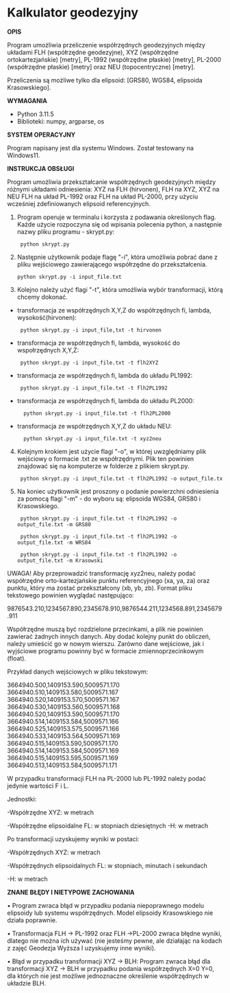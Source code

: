 # **Kalkulator geodezyjny**

**OPIS**

Program umożliwia przeliczenie współrzędnych geodezyjnych między układami FLH (współrzędne geodezyjne), XYZ (współrzędne ortokartezjańskie) [metry], PL-1992 (współrzędne płaskie) [metry], PL-2000 (współrzędne płaskie) [metry] oraz NEU (topocentryczne) [metry]. 

Przeliczenia są możliwe tylko dla elipsoid: [GRS80, WGS84, elipsoida Krasowskiego].

**WYMAGANIA**

- Python 3.11.5
- Biblioteki: numpy, argparse, os
  
**SYSTEM OPERACYJNY**

Program napisany jest dla systemu Windows. Został testowany na Windows11.

**INSTRUKCJA OBSŁUGI**

Program umożliwia przekształcanie współrzędnych geodezyjnych między różnymi układami odniesienia: XYZ na FLH (hirvonen), FLH na XYZ, XYZ na NEU FLH na układ PL-1992 oraz FLH na układ PL-2000, przy użyciu wcześniej zdefiniowanych elipsoid referencyjnych.

1. Program operuje w terminalu i korzysta z podawania określonych flag. Każde użycie rozpoczyna się od wpisania polecenia python, a następnie nazwy pliku programu - skrypt.py:

        python skrypt.py
   
2. Następnie użytkownik podaje flagę "-i", która umożliwia pobrać dane z pliku wejściowego zawierającego współrzędne do przekształcenia.

       python skrypt.py -i input_file.txt
   
3. Kolejno należy użyć flagi "-t", która umożliwia wybór transformacji, którą chcemy dokonać.

   
- transformacja ze współrzędnych X,Y,Z do współrzędnych fi, lambda, wysokość(hirvonen):

       python skrypt.py -i input_file,txt -t hirvonen
  
- transformacja ze współrzędnych fi, lambda, wysokość do wspołrzędnych X,Y,Z:

       python skrypt.py -i input_file.txt -t flh2XYZ
  
- transformacja ze współrzędnych fi, lambda do układu PL1992:

       python skrypt.py -i input_file.txt -t flh2PL1992
  
- transformacja ze współrzędnych fi, lambda do układu PL2000:

        python skrypt.py -i input_file.txt -t flh2PL2000
  
- transformacja ze współrzędnych X,Y,Z do układu NEU:
  
        python skrypt.py -i input_file.txt -t xyz2neu

4. Kolejnym krokiem jest użycie flagi "-o", w której uwzględniamy plik wejściowy o formacie .txt ze współrzędnymi. Plik ten powinien znajdować się na komputerze w folderze z plikiem skrypt.py.

        python skrypt.py -i input_file.txt -t flh2PL1992 -o output_file.tx

5. Na koniec użytkownik jest proszony o podanie powierzchni odniesienia za pomocą flagi "-m" - do wyboru są: elipsoida WGS84, GRS80 i Krasowskiego.

        python skrypt.py -i input_file.txt -t flh2PL1992 -o output_file.txt -m GRS80

        python skrypt.py -i input_file.txt -t flh2PL1992 -o output_file.txt -m WRS84

        python skrypt.py -i input_file.txt -t flh2PL1992 -o output_file.txt -m Krasowski

UWAGA!
Aby przeprowadzić transformację xyz2neu, należy podać współrzędne orto-kartezjańskie punktu referencyjnego (xa, ya, za) oraz punktu, który ma zostać przekształcony (xb, yb, zb). Format pliku tekstowego powinien wyglądać następująco:

9876543.210,1234567.890,2345678.910,9876544.211,1234568.891,2345679.911

Współrzędne muszą być rozdzielone przecinkami, a plik nie powinien zawierać żadnych innych danych. Aby dodać kolejny punkt do obliczeń, należy umieścić go w nowym wierszu. Zarówno dane wejściowe, jak i wyjściowe programu powinny być w formacie zmiennoprzecinkowym (float).

Przykład danych wejściowych w pliku tekstowym:

3664940.500,1409153.590,5009571.170
3664940.510,1409153.580,5009571.167
3664940.520,1409153.570,5009571.167
3664940.530,1409153.560,5009571.168
3664940.520,1409153.590,5009571.170
3664940.514,1409153.584,5009571.166
3664940.525,1409153.575,5009571.166
3664940.533,1409153.564,5009571.169
3664940.515,1409153.590,5009571.170
3664940.514,1409153.584,5009571.169
3664940.515,1409153.595,5009571.169
3664940.513,1409153.584,5009571.171

W przypadku transformacji FLH na PL-2000 lub PL-1992 należy podać jedynie wartości F i L.

Jednostki:

-Współrzędne XYZ: w metrach

-Współrzędne elipsoidalne FL: w stopniach dziesiętnych
-H: w metrach

Po transformacji uzyskujemy wyniki w postaci:

-Współrzędnych XYZ: w metrach

-Współrzędnych elipsoidalnych FL: w stopniach, minutach i sekundach

-H: w metrach

**ZNANE BŁĘDY I NIETYPOWE ZACHOWANIA**

•	Program zwraca błąd w przypadku podania niepoprawnego modelu elipsoidy lub systemu współrzędnych. Model elipsoidy Krasowskiego nie działa poprawnie. 

•	Transformacja FLH -> PL-1992 oraz FLH ->PL-2000 zwraca błędne wyniki, dlatego nie można ich używać (nie jesteśmy pewne, ale działając na kodach z zajęć Geodezja Wyższa I  uzyskujemy inne wyniki).

•	Błąd w przypadku transformacji XYZ -> BLH: Program zwraca błąd dla transformacji XYZ -> BLH w przypadku podania współrzędnych X=0 Y=0, dla których nie jest możliwe jednoznaczne określenie współrzędnych w układzie BLH.
